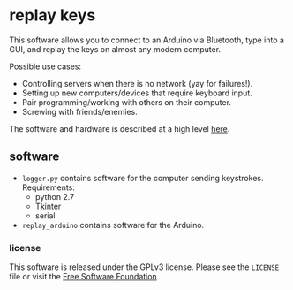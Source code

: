 # replay keys

This software allows you to connect to an Arduino via Bluetooth, type into a GUI, and replay the keys on almost any modern computer.

Possible use cases:

- Controlling servers when there is no network (yay for failures!).
- Setting up new computers/devices that require keyboard input.
- Pair programming/working with others on their computer.
- Screwing with friends/enemies.

The software and hardware is described at a high level [here](TODO).

## software

- `logger.py` contains software for the computer sending keystrokes. Requirements:
  - python 2.7
  - Tkinter
  - serial
- `replay_arduino` contains software for the Arduino.

### license

This software is released under the GPLv3 license.
Please see the `LICENSE` file or visit the [Free Software Foundation](https://www.gnu.org/licenses/gpl-3.0.en.html).
